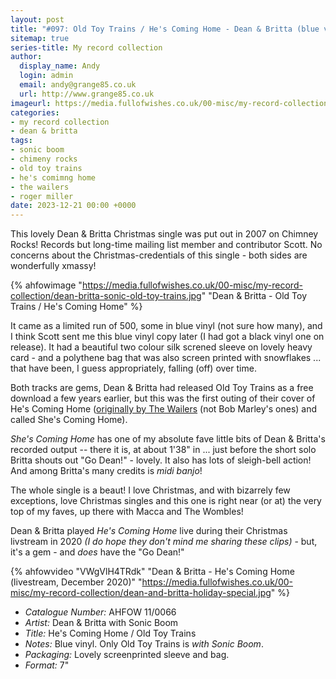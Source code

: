 ```yaml
---
layout: post
title: "#097: Old Toy Trains / He's Coming Home - Dean & Britta (blue vinyl)"
sitemap: true
series-title: My record collection
author:
  display_name: Andy
  login: admin
  email: andy@grange85.co.uk
  url: http://www.grange85.co.uk
imageurl: https://media.fullofwishes.co.uk/00-misc/my-record-collection/dean-britta-sonic-old-toy-trains.jpg
categories:
- my record collection
- dean & britta
tags:
- sonic boom
- chimeny rocks
- old toy trains
- he's comimng home
- the wailers
- roger miller
date: 2023-12-21 00:00 +0000
---
```

This lovely Dean & Britta Christmas single was put out in 2007 on Chimney Rocks! Records but long-time mailing list member and contributor Scott. No concerns about the Christmas-credentials of this single - both sides are wonderfully xmassy!

{% ahfowimage "https://media.fullofwishes.co.uk/00-misc/my-record-collection/dean-britta-sonic-old-toy-trains.jpg" "Dean & Britta - Old Toy Trains / He's Coming Home" %}

It came as a limited run of 500, some in blue vinyl (not sure how many), and I think Scott sent me this blue vinyl copy later (I had got a black vinyl one on release). It had a beautiful two colour silk screned sleeve on lovely heavy card - and a polythene bag that was also screen printed with snowflakes ... that have been, I guess appropriately, falling (off) over time.

<!--more-->

Both tracks are gems, Dean & Britta had released Old Toy Trains as a free download a few years earlier, but this was the first outing of their cover of He's Coming Home ([originally by The Wailers](https://www.youtube.com/watch?v=8sbqcaRx93w) (not Bob Marley's ones) and called She's Coming Home).

_She's Coming Home_ has one of my absolute fave little bits of Dean & Britta's recorded output -- there it is, at about 1'38" in ... just before the short solo Britta shouts out "Go Dean!" - lovely. It also has lots of sleigh-bell action! And among Britta's many credits is _midi banjo_!

The whole single is a beaut! I love Christmas, and with bizarrely few exceptions, love Christmas singles and this one is right near (or at) the very top of my faves, up there with Macca and The Wombles!

Dean & Britta played _He's Coming Home_ live during their Christmas livstream in 2020 _(I do hope they don't mind me sharing these clips)_ - but, it's a gem - and _does_ have the "Go Dean!"

{% ahfowvideo "VWgVlH4TRdk" "Dean & Britta - He's Coming Home (livestream, December 2020)" "https://media.fullofwishes.co.uk/00-misc/my-record-collection/dean-and-britta-holiday-special.jpg" %}

 - *Catalogue Number:* AHFOW 11/0066
 - *Artist:* Dean & Britta with Sonic Boom
 - *Title:* He's Coming Home / Old Toy Trains
 - *Notes:* Blue vinyl. Only Old Toy Trains is _with Sonic Boom_.
 - *Packaging:* Lovely screenprinted sleeve and bag.
 - *Format:* 7"

